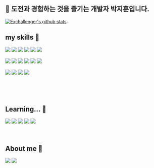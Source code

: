## 👋 도전과 경험하는 것을 즐기는 개발자 박지훈입니다.

 [![Exchallenger's github stats](https://github-readme-stats.vercel.app/api?username=thyroscope-jihun)](https://github.com/anuraghazra/github-readme-stats)


## my skills 👀

<span target="_blank"><img src="https://img.shields.io/badge/HTML5-E34F26?style=flat-square&logo=html5&logoColor=white"/></span>
<a target="_blank"><img src="https://img.shields.io/badge/CSS3-1572B6?style=flat-square&logo=css3&logoColor=white"/></a>
<a target="_blank"><img src="https://img.shields.io/badge/JavaScript-F7DF1E?style=flat-square&logo=css3&logoColor=white"/></a>
<a target="_blank"><img src="https://img.shields.io/badge/React-0088CC?style=flat-square&logo=react&logoColor=white"/></a>
<a target="_blank"><img src="https://img.shields.io/badge/React Native-0088CC?style=flat-square&logo=react&logoColor=white"/></a>
<a target="_blank"><img src="https://img.shields.io/badge/TypeScript-3178C6?style=flat-square&logo=typescript&logoColor=white"/></a>
<br/><br/>
<a target="_blank"><img src="https://img.shields.io/badge/Expo-000020?style=flat-square&logo=expo&logoColor=white"/></a>
<a target="_blank"><img src="https://img.shields.io/badge/styled components-DB7093?style=flat-square&logo=styled-components&logoColor=white"/></a>
<a target="_blank"><img
  src="https://img.shields.io/badge/MobX-FF9955?style=flat-square&logo=mobX&logoColor=white"
/></a>
<a target="_blank"><img
  src="https://img.shields.io/badge/Next.js-000000?style=flat-square&logo=next.js&logoColor=white"
/></a>
<a target="_blank"><img
  src="https://img.shields.io/badge/i18next-26A69A?style=flat-square&logo=i18next&logoColor=white"
/></a>
<a target="_blank"><img
  src="https://img.shields.io/badge/Rollup.js-EC4A3F?style=flat-square&logo=rollup.js&logoColor=white"
/></a>
<br/><br/>
<a target="_blank"><img
  src="https://img.shields.io/badge/React Query-FF4154?style=flat-square&logo=react query&logoColor=white"
/></a>
<a target="_blank"><img
  src="https://img.shields.io/badge/Verdaccio-4B5E40?style=flat-square&logo=verdaccio&logoColor=white"
/></a>
<a target="_blank"><img
  src="https://img.shields.io/badge/Strapi-2F2E8B?style=flat-square&logo=strapi&logoColor=white"
/></a>
<a target="_blank"><img
  src="https://img.shields.io/badge/Gatsby-663399?style=flat-square&logo=gatsby&logoColor=white"
/></a>


<br/><br/><br/>



## Learning... 🌱
<span target="_blank"><img src="https://img.shields.io/badge/Node.js-339933?style=flat-square&logo=javascript&logoColor=white"/></span>
<a target="_blank"><img src="https://img.shields.io/badge/MySQL-4479A1?style=flat-square&logo=mysql&logoColor=white"/></a>
<a target="_blank"><img src="https://img.shields.io/badge/MongoDB-47A248?style=flat-square&logo=mongodb&logoColor=white"/></a>
<a target="_blank"><img src="https://img.shields.io/badge/Mongoose-47A248?style=flat-square&logo=mongodb&logoColor=white"/></a>
<a target="_blank"><img src="https://img.shields.io/badge/Express.js-000000?style=flat-square&logo=express&logoColor=white"/></a>
<br/><br/><br/>
## About me 💞️
<a href="https://www.notion.so/Coding-1a0daf62721b4c8aa1d009f7bed7ab52" target="_blank"><img src="https://img.shields.io/badge/Notion-000000?style=flat-square&logo=notion&logoColor=white"/></a>
<a href="https://www.instagram.com/bat_hun/" target="_blank"><img src="https://img.shields.io/badge/Instagram-E4405F?style=flat-square&logo=instagram&logoColor=white"/></a>

